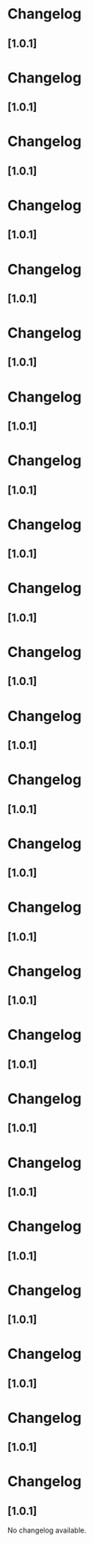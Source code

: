 # Changelog

## [1.0.1]

# Changelog

## [1.0.1]

# Changelog

## [1.0.1]

# Changelog

## [1.0.1]

# Changelog

## [1.0.1]

# Changelog

## [1.0.1]

# Changelog

## [1.0.1]

# Changelog

## [1.0.1]

# Changelog

## [1.0.1]

# Changelog

## [1.0.1]

# Changelog

## [1.0.1]

# Changelog

## [1.0.1]

# Changelog

## [1.0.1]

# Changelog

## [1.0.1]

# Changelog

## [1.0.1]

# Changelog

## [1.0.1]

# Changelog

## [1.0.1]

# Changelog

## [1.0.1]

# Changelog

## [1.0.1]

# Changelog

## [1.0.1]

# Changelog

## [1.0.1]

# Changelog

## [1.0.1]

# Changelog

## [1.0.1]

# Changelog

## [1.0.1]

No changelog available.